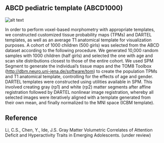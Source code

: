 ## ABCD pediatric template (ABCD1000)
![alt text](https://github.com/jaimeide/LiLabYale/blob/main/figs/Template_Age10.9167-9.75_20mm.gif?raw=true)

In order to perform voxel-based morphometry with appropriate templates, we constructed customized tissue probability maps (TPMs) and DARTEL templates, as well as an average T1 anatomical template for visualization purposes. A cohort of 1000 children (500 girls) was selected from the ABCD dataset according to the following procedure. We generated 10,000 random samples with 1000 children (half girls) and selected the one with age and scan site distributions closest to those of the entire cohort. We used SPM Segment to generate the individual’s tissue maps and the TOM8 Toolbox (http://dbm.neuro.uni-jena.de/software/tom) to create the population TPMs and T1 anatomical template, controlling for the effects of age and gender. DARTEL templates were constructed using utilities available in SPM. This involved creating gray (rp1) and white (rp2) matter segments after affine registration followed by DARTEL nonlinear image registration, whereby all selected images were iteratively aligned with a template generated from their own mean, and finally normalized to the MNI space (ICBM template).

## Reference

Li, C.S., Chen, Y., Ide, J.S. Gray Matter Volumetric Correlates of Attention Deficit and Hyperactivity Traits in Emerging Adolescents. (under review) 

  
